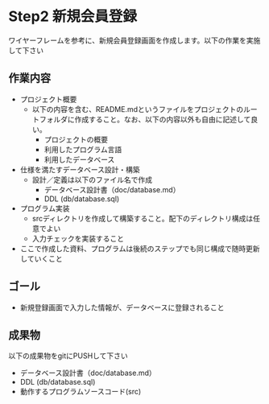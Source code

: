 # Step2 新規会員登録

ワイヤーフレームを参考に、新規会員登録画面を作成します。以下の作業を実施して下さい

## 作業内容

* プロジェクト概要
    * 以下の内容を含む、README.mdというファイルをプロジェクトのルートフォルダに作成すること。なお、以下の内容以外も自由に記述して良い。
        * プロジェクトの概要
        * 利用したプログラム言語
        * 利用したデータベース
* 仕様を満たすデータベース設計・構築
    * 設計／定義は以下のファイル名で作成
        * データベース設計書（doc/database.md）
        * DDL (db/database.sql)
* プログラム実装
    * srcディレクトリを作成して構築すること。配下のディレクトリ構成は任意でよい
    * 入力チェックを実装すること
* ここで作成した資料、プログラムは後続のステップでも同じ構成で随時更新していくこと

## ゴール

* 新規登録画面で入力した情報が、データベースに登録されること

## 成果物

以下の成果物をgitにPUSHして下さい

* データベース設計書（doc/database.md）
* DDL (db/database.sql)
* 動作するプログラムソースコード(src)

